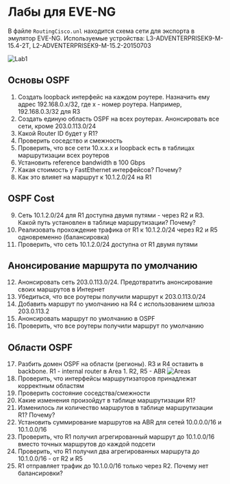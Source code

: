 # Лабы для EVE-NG
В файле `RoutingCisco.unl` находится схема сети для экспорта в эмулятор EVE-NG. Используемые устройства: L3-ADVENTERPRISEK9-M-15.4-2T, L2-ADVENTERPRISEK9-M-15.2-20150703


![Lab1](https://github.com/devi1/Labs/blob/master/CCNA/OSPF/lab1.png) 
## Основы OSPF
1. Создать loopback интерфейс на каждом роутере. Назначить ему адрес 192.168.0.x/32, где x - номер роутера. Например, 192.168.0.3/32 для R3
2. Создать единую область OSPF на всех роутерах. Анонсировать все сети, кроме 203.0.113.0/24
3. Какой Router ID будет у R1?
4. Проверить соседство и смежность
5. Проверить, что все сети 10.x.x.x и loopback есть в таблицах маршрутизации всех роутеров
6. Установить reference bandwidth в 100 Gbps
7. Какая стоимость у FastEthernet интерфейсов? Почему?
8. Как это влияет на маршрут к 10.1.2.0/24 на R1

## OSPF Cost
9. Сеть 10.1.2.0/24 для R1 доступна двумя путями - через R2 и R3. Какой путь установлен в таблице маршрутизации? Почему?
10. Реализовать прохождение трафика от R1 к 10.1.2.0/24 через R2 и R5 одновременно (балансировка)
11. Проверить, что сеть 10.1.2.0/24 доступна от R1 двумя путями

## Анонсирование маршрута по умолчанию
12. Анонсировать сеть 203.0.113.0/24. Предотвратить анонсирование своих маршрутов в Интернет
13. Убедиться, что все роутеры получили маршрут к 203.0.113.0/24
14. Добавить маршрут по умолчанию на R4 с использованием шлюза 203.0.113.2
15. Анонсировать маршрут по умолчанию в OSPF
16. Проверить, что все роутеры получили маршрут по умолчанию

## Области OSPF
17. Разбить домен OSPF на области (регионы). R3 и R4 оставить в backbone. R1 - internal router в Area 1. R2, R5 - ABR ![Areas](https://github.com/devi1/Labs/blob/master/CCNA/OSPF/areas.png) 
18. Проверить, что интерфейсы маршрутизаторов принадлежат корректным областям
19. Проверить состояние соседства/смежности
20. Какие изменения произойдут в таблице маршрутизации R1?
21. Изменилось ли количество маршрутов в таблице маршрутизации R1? Почему?
22. Установить суммирование маршрутов на ABR для сетей 10.0.0.0/16 и 10.1.0.0/16
23. Проверить, что R1 получил агрегированный маршрут до 10.1.0.0/16 вместо точных маршрутов до каждой подсети
24. Проверить, что R1 получил два агрегированных маршрута до 10.1.0.0/16 - от R2 и R5
25. R1 отправляет трафик до 10.1.0.0/16 только через R2. Почему нет балансировки?